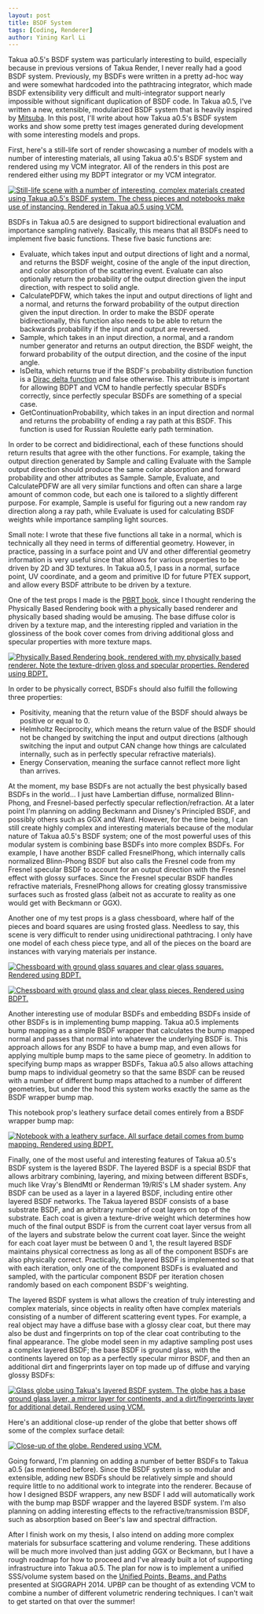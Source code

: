 ```yaml
---
layout: post
title: BSDF System
tags: [Coding, Renderer]
author: Yining Karl Li
---
```


Takua a0.5's BSDF system was particularly interesting to build, especially because in previous versions of Takua Render, I never really had a good BSDF system. Previously, my BSDFs were written in a pretty ad-hoc way and were somewhat hardcoded into the pathtracing integrator, which made BSDF extensibility very difficult and multi-integrator support nearly impossible without significant duplication of BSDF code. In Takua a0.5, I've written a new, extensible, modularized BSDF system that is heavily inspired by [Mitsuba](mitsuba-renderer.org). In this post, I'll write about how Takua a0.5's BSDF system works and show some pretty test images generated during development with some interesting models and props.

First, here's a still-life sort of render showcasing a number of models with a number of interesting materials, all using Takua a0.5's BSDF system and rendered using my VCM integrator. All of the renders in this post are rendered either using my BDPT integrator or my VCM integrator.

[![Still-life scene with a number of interesting, complex materials created using Takua a0.5's BSDF system. The chess pieces and notebooks make use of instancing. Rendered in Takua a0.5 using VCM.]({{site.url}}/content/images/2015/Mar/still_life.png)]({{site.url}}/content/images/2015/Mar/still_life.png)

BSDFs in Takua a0.5 are designed to support bidirectional evaluation and importance sampling natively. Basically, this means that all BSDFs need to implement five basic functions. These five basic functions are:

* Evaluate, which takes input and output directions of light and a normal, and returns the BSDF weight, cosine of the angle of the input direction, and color absorption of the scattering event. Evaluate can also optionally return the probability of the output direction given the input direction, with respect to solid angle.
* CalculatePDFW, which takes the input and output directions of light and a normal, and returns the forward probability of the output direction given the input direction. In order to make the BSDF operate bidirectionally, this function also needs to be able to return the backwards probability if the input and output are reversed.
* Sample, which takes in an input direction, a normal, and a random number generator and returns an output direction, the BSDF weight, the forward probability of the output direction, and the cosine of the input angle.
* IsDelta, which returns true if the BSDF's probability distribution function is a [Dirac delta function](http://en.wikipedia.org/wiki/Dirac_delta_function) and false otherwise. This attribute is important for allowing BDPT and VCM to handle perfectly specular BSDFs correctly, since perfectly specular BSDFs are something of a special case.
* GetContinuationProbability, which takes in an input direction and normal and returns the probability of ending a ray path at this BSDF. This function is used for Russian Roulette early path termination.

In order to be correct and bididirectional, each of these functions should return results that agree with the other functions. For example, taking the output direction generated by Sample and calling Evaluate with the Sample output direction should produce the same color absorption and forward probability and other attributes as Sample. Sample, Evaluate, and CalculatePDFW are all very similar functions and often can share a large amount of common code, but each one is tailored to a slightly different purpose. For example, Sample is useful for figuring out a new random ray direction along a ray path, while Evaluate is used for calculating BSDF weights while importance sampling light sources.

Small note: I wrote that these five functions all take in a normal, which is technically all they need in terms of differential geometry. However, in practice, passing in a surface point and UV and other differential geometry information is very useful since that allows for various properties to be driven by 2D and 3D textures. In Takua a0.5, I pass in a normal, surface point, UV coordinate, and a geom and primitive ID for future PTEX support, and allow every BSDF attribute to be driven by a texture.

One of the test props I made is the [PBRT book](http://www.pbrt.org/), since I thought rendering the Physically Based Rendering book with a physically based renderer and physically based shading would be amusing. The base diffuse color is driven by a texture map, and the interesting rippled and variation in the glossiness of the book cover comes from driving additional gloss and specular properties with more texture maps.

[![Physically Based Rendering book, rendered with my physically based renderer. Note the texture-driven gloss and specular properties. Rendered using BDPT.]({{site.url}}/content/images/2015/Mar/pbrt.png)]({{site.url}}/content/images/2015/Mar/pbrt.png)

In order to be physically correct, BSDFs should also fulfill the following three properties:

* Positivity, meaning that the return value of the BSDF should always be positive or equal to 0.
* Helmholtz Reciprocity, which means the return value of the BSDF should not be changed by switching the input and output directions (although switching the input and output CAN change how things are calculated internally, such as in perfectly specular refractive materials).
* Energy Conservation, meaning the surface cannot reflect more light than arrives.

At the moment, my base BSDFs are not actually the best physically based BSDFs in the world... I just have Lambertian diffuse, normalized Blinn-Phong, and Fresnel-based perfectly specular reflection/refraction. At a later point I'm planning on adding Beckmann and Disney's Principled BSDF, and possibly others such as GGX and Ward. However, for the time being, I can still create highly complex and interesting materials because of the modular nature of Takua a0.5's BSDF system; one of the most powerful uses of this modular system is combining base BSDFs into more complex BSDFs. For example, I have another BSDF called FresnelPhong, which internally calls normalized Blinn-Phong BSDF but also calls the Fresnel code from my Fresnel specular BSDF to account for an output direction with the Fresnel effect with glossy surfaces. Since the Fresnel specular BSDF handles refractive materials, FresnelPhong allows for creating glossy transmissive surfaces such as frosted glass (albeit not as accurate to reality as one would get with Beckmann or GGX).

Another one of my test props is a glass chessboard, where half of the pieces and board squares are using frosted glass. Needless to say, this scene is very difficult to render using unidirectional pathtracing. I only have one model of each chess piece type, and all of the pieces on the board are instances with varying materials per instance.

[![Chessboard with ground glass squares and clear glass squares. Rendered using BDPT.]({{site.url}}/content/images/2015/Mar/chessboard_0.png)]({{site.url}}/content/images/2015/Mar/chessboard_0.png)

[![Chessboard with ground glass and clear glass pieces. Rendered using BDPT.]({{site.url}}/content/images/2015/Mar/chessboard_1.png)]({{site.url}}/content/images/2015/Mar/chessboard_1.png)

Another interesting use of modular BSDFs and embedding BSDFs inside of other BSDFs is in implementing bump mapping. Takua a0.5 implements bump mapping as a simple BSDF wrapper that calculates the bump mapped normal and passes that normal into whatever the underlying BSDF is. This approach allows for any BSDF to have a bump map, and even allows for applying multiple bump maps to the same piece of geometry. In addition to specifying bump maps as wrapper BSDFs, Takua a0.5 also allows attaching bump maps to individual geometry so that the same BSDF can be reused with a number of different bump maps attached to a number of different geometries, but under the hood this system works exactly the same as the BSDF wrapper bump map.

This notebook prop's leathery surface detail comes entirely from a BSDF wrapper bump map:

[![Notebook with a leathery surface. All surface detail comes from bump mapping. Rendered using BDPT.]({{site.url}}/content/images/2015/Mar/notebook.png)]({{site.url}}/content/images/2015/Mar/notebook.png)

Finally, one of the most useful and interesting features of Takua a0.5's BSDF system is the layered BSDF. The layered BSDF is a special BSDF that allows arbitrary combining, layering, and mixing between different BSDFs, much like Vray's BlendMtl or Renderman 19/RIS's LM shader system. Any BSDF can be used as a layer in a layered BSDF, including entire other layered BSDF networks. The Takua layered BSDF consists of a base substrate BSDF, and an arbitrary number of coat layers on top of the substrate. Each coat is given a texture-drive weight which determines how much of the final output BSDF is from the current coat layer versus from all of the layers and substrate below the current coat layer. Since the weight for each coat layer must be between 0 and 1, the result layered BSDF maintains physical correctness as long as all of the component BSDFs are also physically correct. Practically, the layered BSDF is implemented so that with each iteration, only one of the component BSDFs is evaluated and sampled, with the particular component BSDF per iteration chosen randomly based on each component BSDF's weighting.

The layered BSDF system is what allows the creation of truly interesting and complex materials, since objects in reality often have complex materials consisting of a number of different scattering event types. For example, a real object may have a diffuse base with a glossy clear coat, but there may also be dust and fingerprints on top of the clear coat contributing to the final appearance. The globe model seen in my adaptive sampling post uses a complex layered BSDF; the base BSDF is ground glass, with the continents layered on top as a perfectly specular mirror BSDF, and then an additional dirt and fingerprints layer on top made up of diffuse and varying glossy BSDFs:

[![Glass globe using Takua's layered BSDF system. The globe has a base ground glass layer, a mirror layer for continents, and a dirt/fingerprints layer for additional detail. Rendered using VCM.]({{site.url}}/content/images/2015/Mar/globe_0.png)]({{site.url}}/content/images/2015/Mar/globe_0.png)

Here's an additional close-up render of the globe that better shows off some of the complex surface detail:

[![Close-up of the globe. Rendered using VCM.]({{site.url}}/content/images/2015/Mar/globe_1.png)]({{site.url}}/content/images/2015/Mar/globe_1.png)

Going forward, I'm planning on adding a number of better BSDFs to Takua a0.5 (as mentioned before). Since the BSDF system is so modular and extensible, adding new BSDFs should be relatively simple and should require little to no additional work to integrate into the renderer. Because of how I designed BSDF wrappers, any new BSDF I add will automatically work with the bump map BSDF wrapper and the layered BSDF system. I'm also planning on adding interesting effects to the refractive/transmission BSDF, such as absorption based on Beer's law and spectral diffraction.

After I finish work on my thesis, I also intend on adding more complex materials for subsurface scattering and volume rendering. These additions will be much more involved than just adding GGX or Beckmann, but I have a rough roadmap for how to proceed and I've already built a lot of supporting infrastructure into Takua a0.5. The plan for now is to implement a unified SSS/volume system based on the [Unified Points, Beams, and Paths](http://www.cs.dartmouth.edu/~wjarosz/publications/krivanek14upbp.html) presented at SIGGRAPH 2014. UPBP can be thought of as extending VCM to combine a number of different volumetric rendering techniques. I can't wait to get started on that over the summer!
